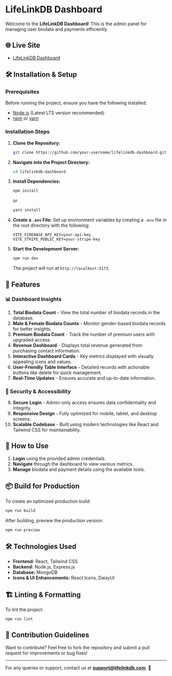 # LifeLinkDB Dashboard

Welcome to the **LifeLinkDB Dashboard**! This is the admin panel for managing user biodata and payments efficiently.

## 🌐 Live Site
- [LifeLinkDB Dashboard](https://my-final-project-36ab9.web.app/)

## 🛠️ Installation & Setup

### Prerequisites
Before running the project, ensure you have the following installed:
- [Node.js](https://nodejs.org/) (Latest LTS version recommended)
- [npm](https://www.npmjs.com/) or [yarn](https://yarnpkg.com/)

### Installation Steps
1. **Clone the Repository:**
   ```sh
   git clone https://github.com/your-username/lifelinkdb-dashboard.git
   ```
2. **Navigate into the Project Directory:**
   ```sh
   cd lifelinkdb-dashboard
   ```
3. **Install Dependencies:**
   ```sh
   npm install
   ```
   or
   ```sh
   yarn install
   ```
4. **Create a `.env` File:**
   Set up environment variables by creating a `.env` file in the root directory with the following:
   ```env
   VITE_FIREBASE_API_KEY=your-api-key
   VITE_STRIPE_PUBLIC_KEY=your-stripe-key
   ```
5. **Start the Development Server:**
   ```sh
   npm run dev
   ```
   The project will run at `http://localhost:5173`.

## 🚀 Features

### 📊 Dashboard Insights
1. **Total Biodata Count** - View the total number of biodata records in the database.
2. **Male & Female Biodata Counts** - Monitor gender-based biodata records for better insights.
3. **Premium Biodata Count** - Track the number of premium users with upgraded access.
4. **Revenue Dashboard** - Displays total revenue generated from purchasing contact information.
5. **Interactive Dashboard Cards** - Key metrics displayed with visually appealing icons and values.
6. **User-Friendly Table Interface** - Detailed records with actionable buttons like delete for quick management.
7. **Real-Time Updates** - Ensures accurate and up-to-date information.

### 🔐 Security & Accessibility
8. **Secure Login** - Admin-only access ensures data confidentiality and integrity.
9. **Responsive Design** - Fully optimized for mobile, tablet, and desktop screens.
10. **Scalable Codebase** - Built using modern technologies like React and Tailwind CSS for maintainability.

## 📌 How to Use
1. **Login** using the provided admin credentials.
2. **Navigate** through the dashboard to view various metrics.
3. **Manage** biodata and payment details using the available tools.

## 📦 Build for Production
To create an optimized production build:
```sh
npm run build
```
After building, preview the production version:
```sh
npm run preview
```

## 🛠 Technologies Used
- **Frontend:** React, Tailwind CSS
- **Backend:** Node.js, Express.js
- **Database:** MongoDB
- **Icons & UI Enhancements:** React Icons, DaisyUI

## 🏗️ Linting & Formatting
To lint the project:
```sh
npm run lint
```

## 🤝 Contribution Guidelines
Want to contribute? Feel free to fork the repository and submit a pull request for improvements or bug fixes!

---
For any queries or support, contact us at **support@lifelinkdb.com**. 🚀

